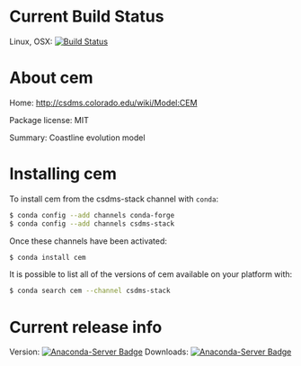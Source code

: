 




# Current Build Status

Linux, OSX: [![Build Status](https://travis-ci.org/csdms-stack/cem-recipe.svg?branch=master)](https://travis-ci.org/csdms-stack/cem-recipe)

# About cem

Home: http://csdms.colorado.edu/wiki/Model:CEM

Package license: MIT

Summary: Coastline evolution model

# Installing cem

To install cem from the csdms-stack channel with `conda`:

```bash
$ conda config --add channels conda-forge
$ conda config --add channels csdms-stack
```

Once these channels have been activated:

```bash
$ conda install cem
```

It is possible to list all of the versions of cem available on your
platform with:

```bash
$ conda search cem --channel csdms-stack
```

# Current release info

Version: [![Anaconda-Server Badge](https://anaconda.org/csdms-stack/cem/badges/version.svg)](https://anaconda.org/csdms-stack/cem)
Downloads: [![Anaconda-Server Badge](https://anaconda.org/csdms-stack/cem/badges/downloads.svg)](https://anaconda.org/csdms-stack/cem)